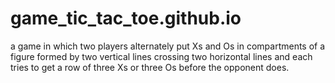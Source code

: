 # game_tic_tac_toe.github.io
 a game in which two players alternately put Xs and Os in compartments of a figure formed by two vertical lines crossing two horizontal lines and each tries to get a row of three Xs or three Os before the opponent does.
